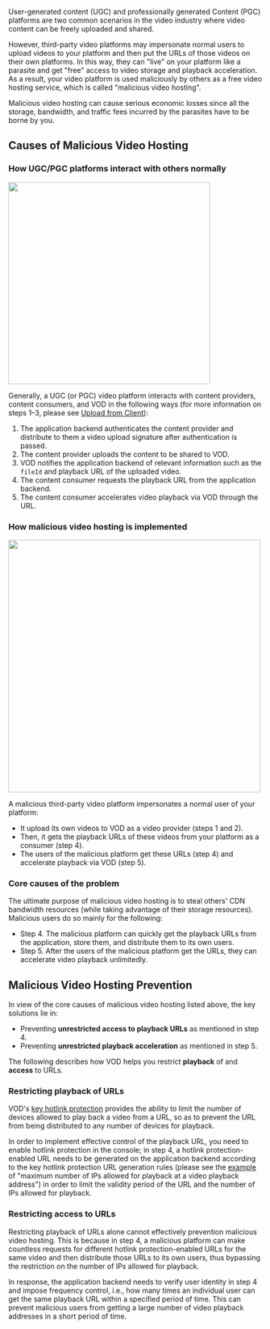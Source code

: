 User-generated content (UGC) and professionally generated Content (PGC) platforms are two common scenarios in the video industry where video content can be freely uploaded and shared.

However, third-party video platforms may impersonate normal users to upload videos to your platform and then put the URLs of those videos on their own platforms. In this way, they can "live" on your platform like a parasite and get "free" access to video storage and playback acceleration. As a result, your video platform is used maliciously by others as a free video hosting service, which is called "malicious video hosting".

Malicious video hosting can cause serious economic losses since all the storage, bandwidth, and traffic fees incurred by the parasites have to be borne by you.

## Causes of Malicious Video Hosting
### How UGC/PGC platforms interact with others normally
<img src="https://main.qcloudimg.com/raw/afe1e6c94f5546d559c276a117a5562e.png" width="400">

Generally, a UGC (or PGC) video platform interacts with content providers, content consumers, and VOD in the following ways (for more information on steps 1–3, please see [Upload from Client](https://intl.cloud.tencent.com/document/product/266/33921)):

1. The application backend authenticates the content provider and distribute to them a video upload signature after authentication is passed.
2. The content provider uploads the content to be shared to VOD.
3. VOD notifies the application backend of relevant information such as the `fileId` and playback URL of the uploaded video.
4. The content consumer requests the playback URL from the application backend.
5. The content consumer accelerates video playback via VOD through the URL.

### How malicious video hosting is implemented
<img src="https://main.qcloudimg.com/raw/7909bd475575fbf34df519943a3451a1.png" width="500">

A malicious third-party video platform impersonates a normal user of your platform:
- It upload its own videos to VOD as a video provider (steps 1 and 2).
- Then, it gets the playback URLs of these videos from your platform as a consumer (step 4).
- The users of the malicious platform get these URLs (step 4) and accelerate playback via VOD (step 5).

### Core causes of the problem

The ultimate purpose of malicious video hosting is to steal others' CDN bandwidth resources (while taking advantage of their storage resources). Malicious users do so mainly for the following:

* Step 4. The malicious platform can quickly get the playback URLs from the application, store them, and distribute them to its own users.
* Step 5. After the users of the malicious platform get the URLs, they can accelerate video playback unlimitedly.

## Malicious Video Hosting Prevention

In view of the core causes of malicious video hosting listed above, the key solutions lie in:

* Preventing **unrestricted access to playback URLs** as mentioned in step 4.
* Preventing **unrestricted playback acceleration** as mentioned in step 5.

The following describes how VOD helps you restrict **playback** of and **access** to URLs.

### Restricting playback of URLs

VOD's [key hotlink protection](https://intl.cloud.tencent.com/document/product/266/33986) provides the ability to limit the number of devices allowed to play back a video from a URL, so as to prevent the URL from being distributed to any number of devices for playback.

In order to implement effective control of the playback URL, you need to enable hotlink protection in the console; in step 4, a hotlink protection-enabled URL needs to be generated on the application backend according to the key hotlink protection URL generation rules (please see the [example](https://intl.cloud.tencent.com/document/product/266/33986#.E7.A4.BA.E4.BE.8B2.EF.BC.9A.E8.A7.86.E9.A2.91.E6.92.AD.E6.94.BE.E5.9C.B0.E5.9D.80.E6.9C.80.E5.A4.9A.E5.8F.AF.E6.92.AD.E6.94.BE-ip-.E6.95.B0) of "maximum number of IPs allowed for playback at a video playback address") in order to limit the validity period of the URL and the number of IPs allowed for playback.

### Restricting access to URLs

Restricting playback of URLs alone cannot effectively prevention malicious video hosting. This is because in step 4, a malicious platform can make countless requests for different hotlink protection-enabled URLs for the same video and then distribute those URLs to its own users, thus bypassing the restriction on the number of IPs allowed for playback.

In response, the application backend needs to verify user identity in step 4 and impose frequency control, i.e., how many times an individual user can get the same playback URL within a specified period of time. This can prevent malicious users from getting a large number of video playback addresses in a short period of time.
